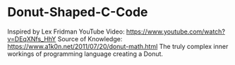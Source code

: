 # Donut-Shaped-C-Code
Inspired by Lex Fridman YouTube Video: https://www.youtube.com/watch?v=DEqXNfs_HhY 
Source of Knowledge: https://www.a1k0n.net/2011/07/20/donut-math.html
The truly complex inner workings of programming language creating a Donut.
